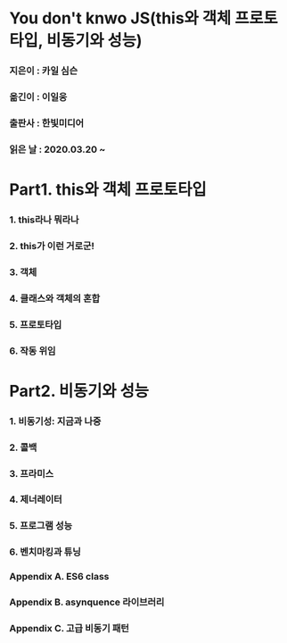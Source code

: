 # You don't knwo JS(this와 객체 프로토타입, 비동기와 성능)
### 지은이 : 카일 심슨
### 옮긴이 : 이일웅
### 출판사 : 한빛미디어
### 읽은 날 : 2020.03.20 ~

# Part1. this와 객체 프로토타입
### 1. this라나 뭐라나
### 2. this가 이런 거로군!
### 3. 객체
### 4. 클래스와 객체의 혼합
### 5. 프로토타입
### 6. 작동 위임
# Part2. 비동기와 성능
### 1. 비동기성: 지금과 나중
### 2. 콜백
### 3. 프라미스
### 4. 제너레이터
### 5. 프로그램 성능
### 6. 벤치마킹과 튜닝
### Appendix A. ES6 class
### Appendix B. asynquence 라이브러리
### Appendix C. 고급 비동기 패턴
